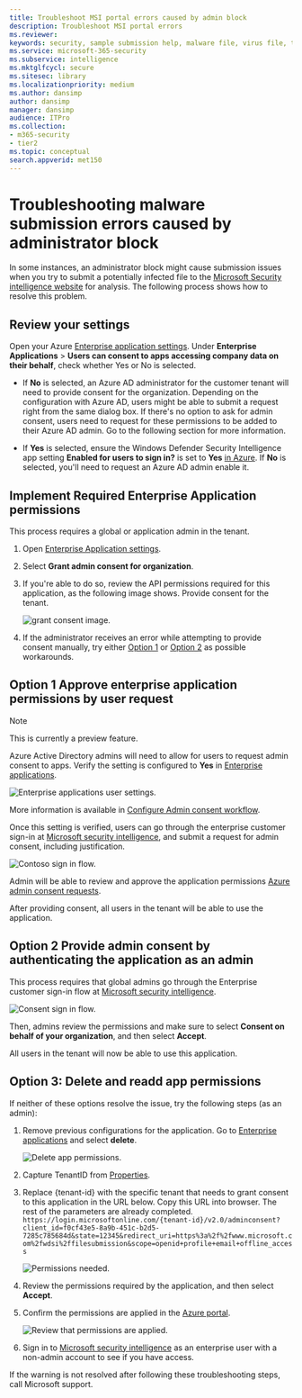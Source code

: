 ```yaml
---
title: Troubleshoot MSI portal errors caused by admin block
description: Troubleshoot MSI portal errors
ms.reviewer:
keywords: security, sample submission help, malware file, virus file, trojan file, submit, send to Microsoft, submit a sample, virus, trojan, worm, undetected, doesn't detect, email microsoft, email malware, I think this is malware, I think it's a virus, where can I send a virus, is this a virus, MSE, doesn't detect, no signature, no detection, suspect file, MMPC, Microsoft Malware Protection Center, researchers, analyst, WDSI, security intelligence
ms.service: microsoft-365-security
ms.subservice: intelligence
ms.mktglfcycl: secure
ms.sitesec: library
ms.localizationpriority: medium
ms.author: dansimp
author: dansimp
manager: dansimp
audience: ITPro
ms.collection: 
- m365-security
- tier2
ms.topic: conceptual
search.appverid: met150
---
```


# Troubleshooting malware submission errors caused by administrator block

In some instances, an administrator block might cause submission issues when you try to submit a potentially infected file to the [Microsoft Security intelligence website](https://www.microsoft.com/wdsi) for analysis. The following process shows how to resolve this problem.

## Review your settings

Open your Azure [Enterprise application settings](https://portal.azure.com/#blade/Microsoft_AAD_IAM/StartboardApplicationsMenuBlade/UserSettings/menuId/). Under **Enterprise Applications** >  **Users can consent to apps accessing company data on their behalf**, check whether Yes or No is selected.

- If **No** is selected, an Azure AD administrator for the customer tenant will need to provide consent for the organization. Depending on the configuration with Azure AD, users might be able to submit a request right from the same dialog box. If there's no option to ask for admin consent,  users need to request for these permissions to be added to their Azure AD admin. Go to the following section for more information.

- If **Yes** is selected, ensure the Windows Defender Security Intelligence app setting **Enabled for users to sign in?** is set to **Yes** [in Azure](https://portal.azure.com/#blade/Microsoft_AAD_IAM/ManagedAppMenuBlade/Properties/appId/f0cf43e5-8a9b-451c-b2d5-7285c785684d/objectId/4a918a14-4069-4108-9b7d-76486212d75d). If **No** is selected, you'll need to request an Azure AD admin enable it.

## Implement Required Enterprise Application permissions

This process requires a global or application admin in the tenant.

1. Open [Enterprise Application settings](https://portal.azure.com/#blade/Microsoft_AAD_IAM/ManagedAppMenuBlade/Permissions/appId/f0cf43e5-8a9b-451c-b2d5-7285c785684d/objectId/4a918a14-4069-4108-9b7d-76486212d75d).
2. Select **Grant admin consent for organization**.
3. If you're able to do so, review the API permissions required for this application, as the following image shows. Provide consent for the tenant.

    ![grant consent image.](../../media/security-intelligence-images/msi-grant-admin-consent.jpg)

4. If the administrator receives an error while attempting to provide consent manually, try either [Option 1](#option-1-approve-enterprise-application-permissions-by-user-request) or [Option 2](#option-2-provide-admin-consent-by-authenticating-the-application-as-an-admin) as possible workarounds.

## Option 1 Approve enterprise application permissions by user request

> [!NOTE]
> This is currently a preview feature.

Azure Active Directory admins will need to allow for users to request admin consent to apps. Verify the setting is configured to **Yes** in [Enterprise applications](https://portal.azure.com/#blade/Microsoft_AAD_IAM/StartboardApplicationsMenuBlade/UserSettings/menuId/).

![Enterprise applications user settings.](../../media/security-intelligence-images/msi-enterprise-app-user-setting.jpg)

More information is available in [Configure Admin consent workflow](/azure/active-directory/manage-apps/configure-admin-consent-workflow).

Once this setting is verified, users can go through the enterprise customer sign-in at [Microsoft security intelligence](https://www.microsoft.com/wdsi/filesubmission), and submit a request for admin consent, including justification.

![Contoso sign in flow.](../../media/security-intelligence-images/msi-contoso-approval-required.png)

Admin will be able to review and approve the application permissions [Azure admin consent requests](https://portal.azure.com/#blade/Microsoft_AAD_IAM/StartboardApplicationsMenuBlade/AccessRequests/menuId/).

After providing consent, all users in the tenant will be able to use the application.

## Option 2 Provide admin consent by authenticating the application as an admin

This process requires that global admins go through the Enterprise customer sign-in flow at [Microsoft security intelligence](https://www.microsoft.com/wdsi/filesubmission).

![Consent sign in flow.](../../media/security-intelligence-images/msi-microsoft-permission-required.jpg)

Then, admins review the permissions and make sure to select **Consent on behalf of your organization**, and then select **Accept**.

All users in the tenant will now be able to use this application.

## Option 3: Delete and readd app permissions

If neither of these options resolve the issue, try the following steps (as an admin):

1. Remove previous configurations for the application. Go to [Enterprise applications](https://portal.azure.com/#blade/Microsoft_AAD_IAM/ManagedAppMenuBlade/Properties/appId/f0cf43e5-8a9b-451c-b2d5-7285c785684d/objectId/982e94b2-fea9-4d1f-9fca-318cda92f90b)
and select **delete**.

   ![Delete app permissions.](../../media/security-intelligence-images/msi-properties.png)

2. Capture TenantID from [Properties](https://portal.azure.com/#blade/Microsoft_AAD_IAM/ActiveDirectoryMenuBlade/Properties).

3. Replace {tenant-id} with the specific tenant that needs to grant consent to this application in the URL below. Copy this URL into browser. The rest of the parameters are already completed.
``https://login.microsoftonline.com/{tenant-id}/v2.0/adminconsent?client_id=f0cf43e5-8a9b-451c-b2d5-7285c785684d&state=12345&redirect_uri=https%3a%2f%2fwww.microsoft.com%2fwdsi%2ffilesubmission&scope=openid+profile+email+offline_access``

   ![Permissions needed.](../../media/security-intelligence-images/msi-microsoft-permission-requested-your-organization.png)

4. Review the permissions required by the application, and then select **Accept**.

5. Confirm the permissions are applied in the [Azure portal](https://portal.azure.com/#blade/Microsoft_AAD_IAM/ManagedAppMenuBlade/Permissions/appId/f0cf43e5-8a9b-451c-b2d5-7285c785684d/objectId/ce60a464-5fca-4819-8423-bcb46796b051).

   ![Review that permissions are applied.](../../media/security-intelligence-images/msi-permissions.jpg)

6. Sign in to [Microsoft security intelligence](https://www.microsoft.com/wdsi/filesubmission) as an enterprise user with a non-admin account to see if you have access.

 If the warning is not resolved after following these troubleshooting steps, call Microsoft support.